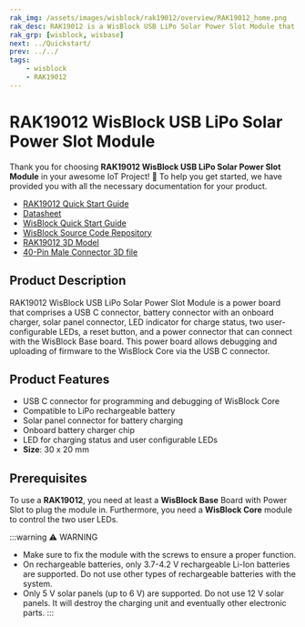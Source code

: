 ```yaml
---
rak_img: /assets/images/wisblock/rak19012/overview/RAK19012_home.png
rak_desc: RAK19012 is a WisBlock USB LiPo Solar Power Slot Module that comprises a USB C connector, a Li-Po battery connector with an onboard charger, a solar panel connector, a reset push button, a charging LED status, and a power connector that can connect with the WisBlock Base board.
rak_grp: [wisblock, wisbase]
next: ../Quickstart/
prev: ../../
tags:
    - wisblock
    - RAK19012
---
```


# RAK19012 WisBlock USB LiPo Solar Power Slot Module

Thank you for choosing **RAK19012 WisBlock USB LiPo Solar Power Slot Module** in your awesome IoT Project! 🎉 To help you get started, we have provided you with all the necessary documentation for your product.

* [RAK19012 Quick Start Guide](../Quickstart/)
* [Datasheet](../Datasheet/)
* <a href="../../Quickstart/" target="_blank">WisBlock Quick Start Guide</a>
* [WisBlock Source Code Repository](https://github.com/RAKWireless/WisBlock/)
* [RAK19012 3D Model](https://downloads.rakwireless.com/3D_File/WisBlock/3D_RAK19012.stp)
* [40-Pin Male Connector 3D file](https://downloads.rakwireless.com/3D_File/Accessory/WisConnector/M40S1003K6M.stp)

## Product Description

RAK19012 WisBlock USB LiPo Solar Power Slot Module is a power board that comprises a USB C connector, battery connector with an onboard charger, solar panel connector, LED indicator for charge status, two user-configurable LEDs, a reset button, and a power connector that can connect with the WisBlock Base board. This power board allows debugging and uploading of firmware to the WisBlock Core via the USB C connector.

## Product Features

* USB C connector for programming and debugging of WisBlock Core
* Compatible to LiPo rechargeable battery
* Solar panel connector for battery charging
* Onboard battery charger chip
* LED for charging status and user configurable LEDs 
* **Size**: 30 x 20&nbsp;mm

## Prerequisites

To use a **RAK19012**, you need at least a **WisBlock Base** Board with Power Slot to plug the module in. Furthermore, you need a **WisBlock Core** module to control the two user LEDs.

:::warning ⚠️ WARNING    
- Make sure to fix the module with the screws to ensure a proper function. 
- On rechargeable batteries, only 3.7-4.2&nbsp;V rechargeable Li-Ion batteries are supported. Do not use other types of rechargeable batteries with the system.
- Only 5&nbsp;V solar panels (up to 6&nbsp;V) are supported. Do not use 12&nbsp;V solar panels. It will destroy the charging unit and eventually other electronic parts. 
:::